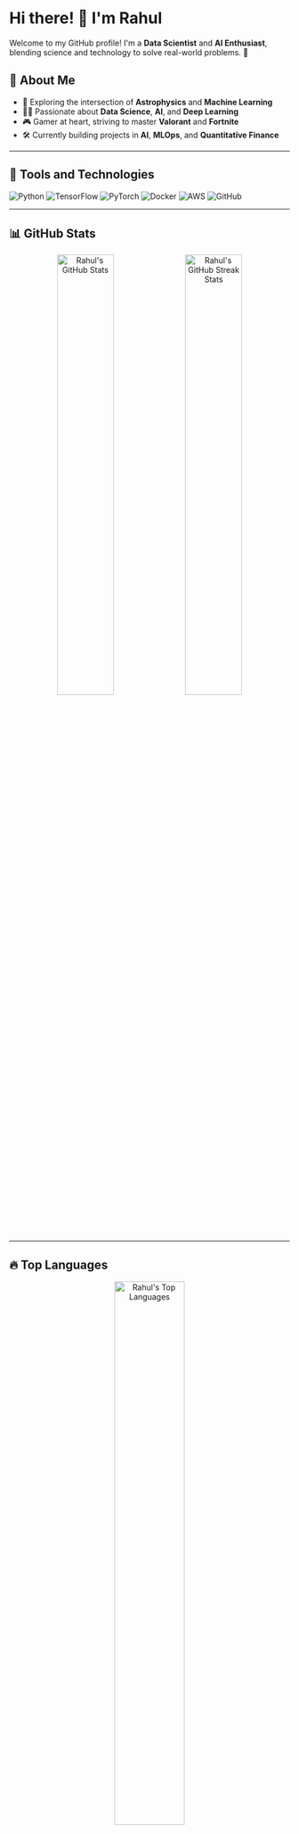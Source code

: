 # Hi there! 👋 I'm Rahul

Welcome to my GitHub profile! I'm a **Data Scientist** and **AI Enthusiast**, blending science and technology to solve real-world problems. 🚀 

## 🚀 About Me

- 🌌 Exploring the intersection of **Astrophysics** and **Machine Learning**
- 🧑‍💻 Passionate about **Data Science**, **AI**, and **Deep Learning**
- 🎮 Gamer at heart, striving to master **Valorant** and **Fortnite**
- 🛠 Currently building projects in **AI**, **MLOps**, and **Quantitative Finance**

---

## 🔧 Tools and Technologies

![Python](https://img.shields.io/badge/Python-3776AB?style=for-the-badge&logo=python&logoColor=white)
![TensorFlow](https://img.shields.io/badge/TensorFlow-FF6F00?style=for-the-badge&logo=tensorflow&logoColor=white)
![PyTorch](https://img.shields.io/badge/PyTorch-EE4C2C?style=for-the-badge&logo=pytorch&logoColor=white)
![Docker](https://img.shields.io/badge/Docker-2496ED?style=for-the-badge&logo=docker&logoColor=white)
![AWS](https://img.shields.io/badge/AWS-FF9900?style=for-the-badge&logo=amazonaws&logoColor=white)
![GitHub](https://img.shields.io/badge/GitHub-181717?style=for-the-badge&logo=github&logoColor=white)

---

## 📊 GitHub Stats

<div align="center">
  <img src="https://github-readme-stats.vercel.app/api?username=Rahul-username&show_icons=true&theme=radical" alt="Rahul's GitHub Stats" width="45%" />
  <img src="https://github-readme-streak-stats.herokuapp.com/?user=Rahul-username&theme=radical" alt="Rahul's GitHub Streak Stats" width="45%" />
</div>

---

## 🔥 Top Languages

<div align="center">
  <img src="https://github-readme-stats.vercel.app/api/top-langs/?username=Rahul-username&layout=compact&theme=radical" alt="Rahul's Top Languages" width="50%" />
</div>

---

## 💡 Featured Projects

### 🌟 [Solar Energy Production Zone Clustering](https://github.com/Rahul-username/solar-energy-project)
- Clustering geographical areas based on solar energy production
- **Technologies**: Python, Scikit-learn, GeoPandas, Matplotlib

### 🌟 [Used Car Price Prediction](https://github.com/Rahul-username/used-car-price-prediction)
- Predicting prices of used cars using advanced machine learning models
- **Technologies**: Python, XGBoost, Power BI

### 🌟 [Black-Scholes Option Pricer](https://github.com/Rahul-username/quant-portfolio)
- Pricing call and put options with sensitivity analysis and a Streamlit GUI
- **Technologies**: Python, Streamlit, Matplotlib

---

## 🌱 Fun Facts

- 🌍 I speak multiple languages and enjoy creating language-learning chatbots.
- 📚 I read 30 minutes every day and play chess and Sudoku for fun.
- 🧘‍♂️ Meditation and fitness are part of my daily routine.

---

## 🌟 Connect with Me

[![LinkedIn](https://img.shields.io/badge/LinkedIn-0077B5?style=for-the-badge&logo=linkedin&logoColor=white)](https://www.linkedin.com/in/rahul-t-171458190/)
[![Instagram](https://img.shields.io/badge/Instagram-E4405F?style=for-the-badge&logo=instagram&logoColor=white)](https://www.instagram.com/lifeofraahul)

---

## 🖥 Visitor Count
<div align="center">
  <img src="https://komarev.com/ghpvc/?username=Rahul-username&color=blueviolet&style=flat-square" alt="Profile Views" />
</div>
